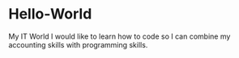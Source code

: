 # Hello-World
My IT World
I would like to learn how to code so I can combine my accounting skills with programming skills.

